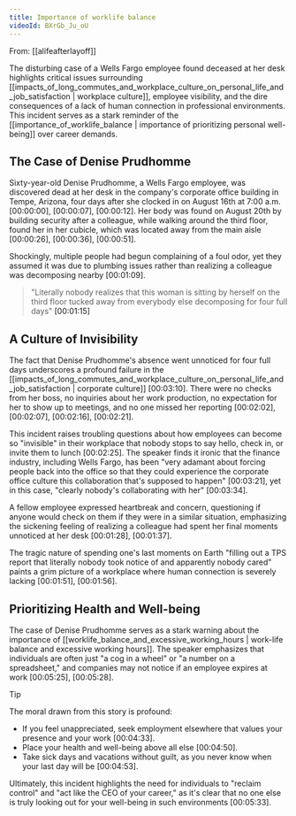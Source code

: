 ```yaml
---
title: Importance of worklife balance
videoId: BXrGb_Ju_oU
---
```


From: [[alifeafterlayoff]] <br/> 

The disturbing case of a Wells Fargo employee found deceased at her desk highlights critical issues surrounding [[impacts_of_long_commutes_and_workplace_culture_on_personal_life_and_job_satisfaction | workplace culture]], employee visibility, and the dire consequences of a lack of human connection in professional environments. This incident serves as a stark reminder of the [[importance_of_worklife_balance | importance of prioritizing personal well-being]] over career demands.

## The Case of Denise Prudhomme

Sixty-year-old Denise Prudhomme, a Wells Fargo employee, was discovered dead at her desk in the company's corporate office building in Tempe, Arizona, four days after she clocked in on August 16th at 7:00 a.m. [00:00:00], [00:00:07], [00:00:12]. Her body was found on August 20th by building security after a colleague, while walking around the third floor, found her in her cubicle, which was located away from the main aisle [00:00:26], [00:00:36], [00:00:51].

Shockingly, multiple people had begun complaining of a foul odor, yet they assumed it was due to plumbing issues rather than realizing a colleague was decomposing nearby [00:01:09].

> "Literally nobody realizes that this woman is sitting by herself on the third floor tucked away from everybody else decomposing for four full days" <a class="yt-timestamp" data-t="00:01:15">[00:01:15]</a>

## A Culture of Invisibility

The fact that Denise Prudhomme's absence went unnoticed for four full days underscores a profound failure in the [[impacts_of_long_commutes_and_workplace_culture_on_personal_life_and_job_satisfaction | corporate culture]] [00:03:10]. There were no checks from her boss, no inquiries about her work production, no expectation for her to show up to meetings, and no one missed her reporting [00:02:02], [00:02:07], [00:02:16], [00:02:21].

This incident raises troubling questions about how employees can become so "invisible" in their workplace that nobody stops to say hello, check in, or invite them to lunch [00:02:25]. The speaker finds it ironic that the finance industry, including Wells Fargo, has been "very adamant about forcing people back into the office so that they could experience the corporate office culture this collaboration that's supposed to happen" [00:03:21], yet in this case, "clearly nobody's collaborating with her" [00:03:34].

A fellow employee expressed heartbreak and concern, questioning if anyone would check on them if they were in a similar situation, emphasizing the sickening feeling of realizing a colleague had spent her final moments unnoticed at her desk [00:01:28], [00:01:37].

The tragic nature of spending one's last moments on Earth "filling out a TPS report that literally nobody took notice of and apparently nobody cared" paints a grim picture of a workplace where human connection is severely lacking [00:01:51], [00:01:56].

## Prioritizing Health and Well-being

The case of Denise Prudhomme serves as a stark warning about the importance of [[worklife_balance_and_excessive_working_hours | work-life balance and excessive working hours]]. The speaker emphasizes that individuals are often just "a cog in a wheel" or "a number on a spreadsheet," and companies may not notice if an employee expires at work [00:05:25], [00:05:28].

> [!TIP]
> The moral drawn from this story is profound:
> *   If you feel unappreciated, seek employment elsewhere that values your presence and your work [00:04:33].
> *   Place your health and well-being above all else [00:04:50].
> *   Take sick days and vacations without guilt, as you never know when your last day will be [00:04:53].

Ultimately, this incident highlights the need for individuals to "reclaim control" and "act like the CEO of your career," as it's clear that no one else is truly looking out for your well-being in such environments [00:05:33].